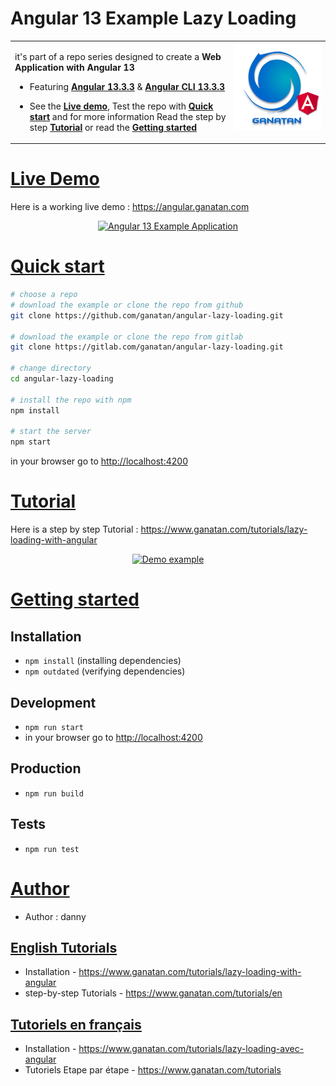 # Angular 13 Example Lazy Loading

<table>
<tr>
<td>
  <a href="https://www.ganatan.com/en">
    <img src="./img/ganatan-about-github.png" align="right"
    alt="Ganatan Angular Example routing" width="140" height="140">
  </a>

it's part of a repo series designed to create a **Web Application with Angular 13**


* Featuring [**Angular 13.3.3**](https://github.com/angular/angular/releases) & [**Angular CLI 13.3.3**](https://github.com/angular/angular-cli/releases/)


* See the [**Live demo**](#live-demo), Test the repo with [**Quick start**](#quick-start) and for more information Read the step by step [**Tutorial**](#tutorial) or read the [**Getting started**](#getting-started)

</td>
</tr>
</table>

# [Live Demo](#live-demo)
Here is a working live demo :  https://angular.ganatan.com

<p align="center">
  <p align="center">
    <a href="https://angular.ganatan.com/">
      <img src="https://media.giphy.com/media/9BuBBLc7keCgRojp92/giphy.gif" alt="Angular 13 Example 
      Application"/>
    </a>
  </p>
</p>

# [Quick start](#quick-start)

```bash
# choose a repo
# download the example or clone the repo from github
git clone https://github.com/ganatan/angular-lazy-loading.git

# download the example or clone the repo from gitlab
git clone https://gitlab.com/ganatan/angular-lazy-loading.git

# change directory
cd angular-lazy-loading

# install the repo with npm
npm install

# start the server
npm start

```
in your browser go to [http://localhost:4200](http://localhost:4200) 


# [Tutorial](#quick-start)

Here is a step by step Tutorial :  https://www.ganatan.com/tutorials/lazy-loading-with-angular

<p align="center">
  <a href="https://www.ganatan.com/tutorials/lazy-loading-with-angular">
    <img src="https://api.ganatan.com/articles/img/tutorial-lazy-loading-avec-angular.png" alt="Demo example"/>
  </a>
</p>

# [Getting started](#getting-started)


## Installation
* `npm install` (installing dependencies)
* `npm outdated` (verifying dependencies)

## Development
* `npm run start`
* in your browser go to [http://localhost:4200](http://localhost:4200) 

## Production 
* `npm run build`

## Tests
* `npm run test`

# [Author](#author)
* Author  : danny

## [English Tutorials](#english-tutorials)
- Installation - https://www.ganatan.com/tutorials/lazy-loading-with-angular
- step-by-step Tutorials - https://www.ganatan.com/tutorials/en

## [Tutoriels en français](#french-tutorials)
- Installation - https://www.ganatan.com/tutorials/lazy-loading-avec-angular
- Tutoriels Etape par étape - https://www.ganatan.com/tutorials





